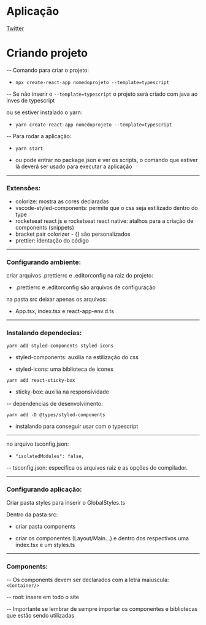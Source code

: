 # Aplicação 

[Twitter](https://jessica-twitter.netlify.app/) 

# Criando projeto

 -- Comando para criar o projeto:

 - `npx create-react-app nomedoprojeto --template=typescript`

 -- Se não inserir o `--template=typescript` o projeto será criado com java ao inves de typescript

 ou se estiver instalado o yarn: 

 - `yarn create-react-app nomedoprojeto --template=typescript`

-- Para rodar a aplicação:

 - `yarn start`

-  ou pode entrar no package.json e ver os scripts, o comando que estiver lá deverá ser usado para executar a aplicação

<hr>

### Extensões:

- colorize: mostra as cores declaradas
- vscode-styled-components: permite que o css seja estilizado dentro do type
- rocketseat react js e rocketseat react native: atalhos para a criação de components (snippets)
- bracket pair colorizer - {} são personalizados
- prettier: identação do código

<hr>

### Configurando ambiente:

criar arquivos .prettierrc e .editorconfig na raiz do projeto:

- .prettierrc e .editorconfig são arquivos de configuração

na pasta src deixar apenas os arquivos:

- App.tsx, index.tsx e react-app-env.d.ts

<hr>

### Instalando dependecias:

`yarn add styled-components styled-icons`

- styled-components: auxilia na estilização do css

- styled-icons: uma biblioteca de icones

`yarn add react-sticky-box`

- sticky-box: auxilia na responsividade

-- dependencias de desenvolvimento:

`yarn add -D @types/styled-components`

- instalando para conseguir usar com o typescript

 <hr>

 no arquivo tsconfig.json: 

 - `"isolatedModules": false,`

 -- tsconfig.json:  especifica os arquivos raiz e as opções do compilador.

 <hr>

 ### Configurando aplicação:

 Criar pasta styles para inserir o GlobalStyles.ts

 Dentro da pasta src: 

 - criar pasta components

 - criar os componentes (Layout/Main...) e dentro dos respectivos uma index.tsx e um styles.ts

 <hr>

 ### Components:

 -- Os components devem ser declarados com a letra maiuscula: `<Container/>`

 -- root: insere em todo o site

 -- Importante se lembrar de sempre importar os componentes e bibliotecas que estão sendo utilizadas

 


